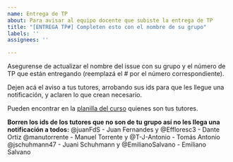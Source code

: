 ```yaml
---
name: Entrega de TP
about: Para avisar al equipo docente que subiste la entrega de TP
title: "[ENTREGA TP#] Completen esto con el nombre de su grupo"
labels: ''
assignees: ''

---
```


Asegurense de actualizar el nombre del issue con su grupo y el número de TP que están entregando (reemplazá el # por el número correspondiente).

Dejen acá el aviso a tus tutores, arrobando sus ids para que les llegue una notificación, y aclaren lo que crean necesario.

Pueden encontrar en la [planilla del curso](https://www.pdep.com.ar/cursos/lunes-tarde#h.he7ifb72x6mp) quienes son tus tutores. 

**Borren los ids de los tutores que no son de tu grupo así no les llega una notificación a todos:**
@juanFdS - Juan Fernandes y @Effloresc3 - Dante Ortiz
@manutorrente - Manuel Torrente y @T-J-Antonio - Tomás Antonio
@jschuhmann47 - Juani Schuhmann y @EmilianoSalvano - Emiliano Salvano
